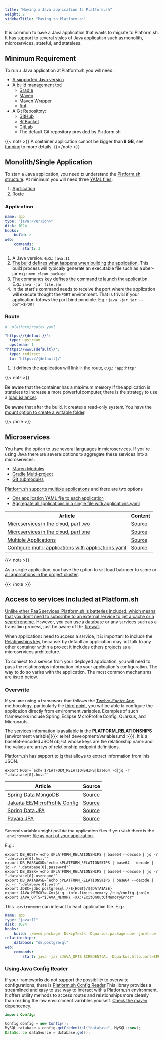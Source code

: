 ```yaml
---
title: "Moving a Java application to Platform.sh"
weight: 2
sidebarTitle: "Moving to Platform.sh"
---
```


It is common to have a Java application that wants to migrate to Platform.sh. It has support to several styles of Java application such as monolith, microservices, stateful, and stateless.

## Minimum Requirement

To run a Java application at Platform.sh you will need: 

* [A supported Java version](https://docs.platform.sh/languages/java.html#supported-versions)
* [A build management tool](https://docs.platform.sh/languages/java.html#support-build-automation)
  * [Gradle](https://docs.gradle.org/current/userguide/gradle_wrapper.html)
  * [Maven](https://maven.apache.org/) 
  * [Maven Wrapper](https://www.baeldung.com/maven-wrapper)
  * [Ant](https://ant.apache.org/)
* A Git Repository:
  * [GitHub](https://docs.platform.sh/integrations/source/github.html)
  * [BitBucket](https://docs.platform.sh/integrations/source/bitbucket.html)
  * [GitLab](https://docs.platform.sh/integrations/source/gitlab.html)
  * The default Git repository provided by Platform.sh

{{< note >}}
A container application cannot be bigger than **8 GB**, see  [tunning](https://docs.platform.sh/languages/java/tuning.html) to more details.
{{< /note >}}

## Monolith/Single Application

To start a Java application, you need to understand the [Platform.sh structure](https://docs.platform.sh/overview/structure.html).  At minimum you will need three [YAML files](https://docs.platform.sh/configuration/yaml.html): 

1. [Application](https://docs.platform.sh/configuration/app.html)
2. [Route](https://docs.platform.sh/configuration/routes.html)

### Application

```yaml
name: app
type: "java:<version>"
disk: 1024
hooks:
    build: 2
web:
    commands:
        start: 3
```

1. [A Java version](https://docs.platform.sh/languages/java.html#supported-versions), e,g.: `java:11`
2. [The build defines what happens when building the application](https://docs.platform.sh/configuration/app/build.html#build), This build process will typically generate an executable file such as a uber-jar e.g.: `mvn clean package`
3. [The commands key defines the command to launch the application](https://docs.platform.sh/configuration/app/web.html#commands). E.g.:  `java -jar file.jar`
4. In the start's command needs to receive the port where the application will execute thought the `PORT` environment. That is trivial if your application follows the port bind principle. E.g.: `java -jar jar --port=$PORT`

### Route

```yaml
# .platform/routes.yaml

"https://{default}/":
  type: upstream
  upstream: 1
"https://www.{default}/":
  type: redirect
  to: "https://{default}/"
```

1. It defines the application will link in the route, e.g.: `"app:http"`

{{< note >}}

Be aware that the container has a maximum memory if the application is stateless to increase a more powerful computer, there is the strategy to use a [load balancer](https://community.platform.sh/t/how-to-configure-load-balancer-in-a-single-application/553).

Be aware that after the build, it creates a read-only system. You have the [mount option to create a writable folder](https://docs.platform.sh/configuration/app/storage.html#mounts).

{{< /note >}}

## Microservices

You have the option to use several languages in microservices. If you're using Java there are several options to aggregate these services into a microservices:

* [Maven Modules](https://maven.apache.org/guides/mini/guide-multiple-modules.html)
* [Gradle Multi-project](https://guides.gradle.org/creating-multi-project-builds/)
* [Git submodules](https://docs.platform.sh/development/submodules.html)

[Platform.sh supports multiple applications](https://docs.platform.sh/configuration/app/multi-app.html) and there are two options:

* [One application YAML file to each application](https://docs.platform.sh/configuration/app.html)
* [Aggregate all applications in a single file with applications.yaml](https://docs.platform.sh/configuration/app/multi-app.html#applicationsyaml)

| Article                                                      | Content                                                      |
| ------------------------------------------------------------ | ------------------------------------------------------------ |
| [Microservices in the cloud, part two](https://platform.sh/blog/2019/microservices-in-the-cloud-part-two/) | [Source](https://github.com/EventosJEspanol/latin-america-micro-profile) |
| [Microservices in the cloud, part one](https://platform.sh/blog/2019/microservices-in-the-cloud-part-one/) | [Source](https://github.com/EventosJEspanol/latin-america-micro-profile) |
| [Multiple Applications](https://community.platform.sh/t/multiple-applications-tomcat/468) | [Source](https://github.com/platformsh-examples/tomcat-multi-app) |
| [Configure multi-applications with applications.yaml](https://community.platform.sh/t/how-to-configure-multi-applications-with-applications-yaml/552) | [Source](https://github.com/platformsh-examples/tomcat-multi-app-applications) |

{{< note >}}

As a single application, you have the option to set load balancer to some or [all applications in the project cluster](https://community.platform.sh/t/how-to-configure-load-balancer-in-a-multiple-applications/554).

{{< /note >}}

## Access to services included at Platform.sh

[Unlike other PaaS services, Platform.sh is batteries included, which means that you don’t need to subscribe to an external service to get a cache or a search engine](https://docs.platform.sh/configuration/services.html). However, you can use a database or any services such as a transition process, just be aware of the [firewall](https://docs.platform.sh/configuration/app/firewall.html). 

When applications need to access a service, it is important to include the [Relationships key](https://docs.platform.sh/configuration/app/relationships.html), because. by default an application may not talk to any other container within a project it includes others projects as a microservices architecture.

To connect to a service from your deployed application, you will need to pass the relationships information into your application's configuration.  The way to do so varies with the application.  The most common mechanisms are listed below.

### Overwrite

If you are using a framework that follows the [Twelve-Factor App](https://12factor.net/) methodology, particularly the [third point](https://12factor.net/config), you will be able to configure the application directly from environment variables.  Examples of such frameworks include Spring, Eclipse MicroProfile Config, Quarkus, and Micronauts.

The services information is available in the **PLATFORM_RELATIONSHIPS** [environment variable]({{< relref development/variables.md >}}).  It is a base64-encoded JSON object whose keys are the relationship name and the values are arrays of relationship endpoint definitions. 

Platform.sh has support to [jq](https://stedolan.github.io/jq/) that allows to extract information from this JSON.

```shell
export HOST=`echo $PLATFORM_RELATIONSHIPS|base64 -d|jq -r ".database[0].host"`
```

| Article                                                      | Source                                                       |
| ------------------------------------------------------------ | ------------------------------------------------------------ |
| [Spring Data MongoDB](https://community.platform.sh/t/how-to-overwrite-spring-data-mongodb-variable-to-access-platform-sh-services/528) | [Source](https://github.com/platformsh-examples/java-overwrite-configuration/tree/master/spring-mongodb) |
| [Jakarta EE/MicroProfile Config](https://community.platform.sh/t/how-to-overwrite-configuration-to-jakarta-microprofile-to-access-platform-sh-services/520) | [Source](https://github.com/platformsh-examples/java-overwrite-configuration/tree/master/jakarta-nosql) |
| [Spring Data JPA](https://community.platform.sh/t/how-to-overwrite-spring-data-variable-to-access-platform-sh-services/518) | [Source](https://github.com/platformsh-examples/java-overwrite-configuration/tree/master/spring-jpa) |
| [Payara JPA](https://community.platform.sh/t/how-to-overwrite-variables-to-payara-jpa-access-platform-sh-sql-services/519) | [Source](https://github.com/platformsh-examples/java-overwrite-configuration/blob/master/payara/README.md) |

Several variables might pollute the application files if you wish there is the `.environment` [file as part of your application](https://docs.platform.sh/development/variables.html?#shell-variables). 

E.g.:

```shell
export DB_HOST=`echo $PLATFORM_RELATIONSHIPS | base64 --decode | jq -r ".database[0].host"`
export DB_PASSWORD=`echo $PLATFORM_RELATIONSHIPS | base64 --decode | jq -r ".database[0].password"`
export DB_USER=`echo $PLATFORM_RELATIONSHIPS | base64 --decode | jq -r ".database[0].username"`
export DB_DATABASE=`echo $PLATFORM_RELATIONSHIPS | base64 --decode | jq -r ".database[0].path"`
export JDBC=jdbc:postgresql://${HOST}/${DATABASE}
export JAVA_MEMORY=-Xmx$(jq .info.limits.memory /run/config.json)m
export JAVA_OPTS="$JAVA_MEMORY -XX:+ExitOnOutOfMemoryError"
```

This `.environment` can interact to each application file. E.g.: 

```yaml
name: app
type: "java:11"
disk: 1024
hooks:
    build: ./mvnw package -DskipTests -Dquarkus.package.uber-jar=true
relationships:
    database: "db:postgresql"
web:
    commands:
        start: java -jar $JAVA_OPTS $CREDENTIAL -Dquarkus.http.port=$PORT jarfile.jar

```

### Using Java Config Reader

If your frameworks do not support the possibility to overwrite configurations, there is [Platform.sh Config Reader](https://github.com/platformsh/config-reader-java).This library provides a streamlined and easy to use way to interact with a Platform.sh environment. It offers utility methods to access routes  and relationships more cleanly than reading the raw environment  variables yourself. [Check the maven dependency](https://mvnrepository.com/artifact/sh.platform/config).

```java
import Config;

Config config = new Config();
MySQL database = config.getCredential("database", MySQL::new);
DataSource dataSource = database.get();
```
